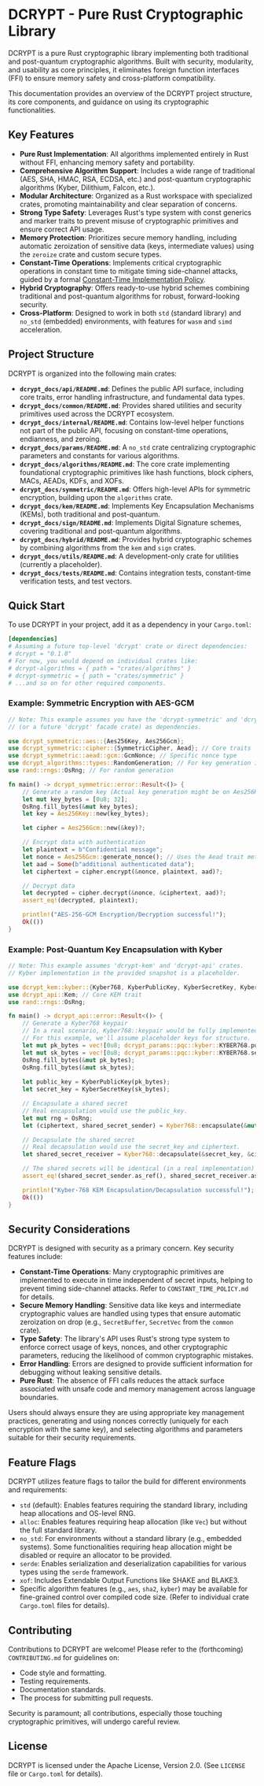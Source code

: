 # DCRYPT - Pure Rust Cryptographic Library

DCRYPT is a pure Rust cryptographic library implementing both traditional and post-quantum cryptographic algorithms. Built with security, modularity, and usability as core principles, it eliminates foreign function interfaces (FFI) to ensure memory safety and cross-platform compatibility.

This documentation provides an overview of the DCRYPT project structure, its core components, and guidance on using its cryptographic functionalities.

## Key Features

-   **Pure Rust Implementation**: All algorithms implemented entirely in Rust without FFI, enhancing memory safety and portability.
-   **Comprehensive Algorithm Support**: Includes a wide range of traditional (AES, SHA, HMAC, RSA, ECDSA, etc.) and post-quantum cryptographic algorithms (Kyber, Dilithium, Falcon, etc.).
-   **Modular Architecture**: Organized as a Rust workspace with specialized crates, promoting maintainability and clear separation of concerns.
-   **Strong Type Safety**: Leverages Rust's type system with const generics and marker traits to prevent misuse of cryptographic primitives and ensure correct API usage.
-   **Memory Protection**: Prioritizes secure memory handling, including automatic zeroization of sensitive data (keys, intermediate values) using the `zeroize` crate and custom secure types.
-   **Constant-Time Operations**: Implements critical cryptographic operations in constant time to mitigate timing side-channel attacks, guided by a formal [Constant-Time Implementation Policy](./CONSTANT_TIME_POLICY.md).
-   **Hybrid Cryptography**: Offers ready-to-use hybrid schemes combining traditional and post-quantum algorithms for robust, forward-looking security.
-   **Cross-Platform**: Designed to work in both `std` (standard library) and `no_std` (embedded) environments, with features for `wasm` and `simd` acceleration.

## Project Structure

DCRYPT is organized into the following main crates:

-   **`dcrypt_docs/api/README.md`**: Defines the public API surface, including core traits, error handling infrastructure, and fundamental data types.
-   **`dcrypt_docs/common/README.md`**: Provides shared utilities and security primitives used across the DCRYPT ecosystem.
-   **`dcrypt_docs/internal/README.md`**: Contains low-level helper functions not part of the public API, focusing on constant-time operations, endianness, and zeroing.
-   **`dcrypt_docs/params/README.md`**: A `no_std` crate centralizing cryptographic parameters and constants for various algorithms.
-   **`dcrypt_docs/algorithms/README.md`**: The core crate implementing foundational cryptographic primitives like hash functions, block ciphers, MACs, AEADs, KDFs, and XOFs.
-   **`dcrypt_docs/symmetric/README.md`**: Offers high-level APIs for symmetric encryption, building upon the `algorithms` crate.
-   **`dcrypt_docs/kem/README.md`**: Implements Key Encapsulation Mechanisms (KEMs), both traditional and post-quantum.
-   **`dcrypt_docs/sign/README.md`**: Implements Digital Signature schemes, covering traditional and post-quantum algorithms.
-   **`dcrypt_docs/hybrid/README.md`**: Provides hybrid cryptographic schemes by combining algorithms from the `kem` and `sign` crates.
-   **`dcrypt_docs/utils/README.md`**: A development-only crate for utilities (currently a placeholder).
-   **`dcrypt_docs/tests/README.md`**: Contains integration tests, constant-time verification tests, and test vectors.

## Quick Start

To use DCRYPT in your project, add it as a dependency in your `Cargo.toml`:

```toml
[dependencies]
# Assuming a future top-level 'dcrypt' crate or direct dependencies:
# dcrypt = "0.1.0"
# For now, you would depend on individual crates like:
# dcrypt-algorithms = { path = "crates/algorithms" }
# dcrypt-symmetric = { path = "crates/symmetric" }
# ...and so on for other required components.
```

### Example: Symmetric Encryption with AES-GCM

```rust
// Note: This example assumes you have the 'dcrypt-symmetric' and 'dcrypt-algorithms'
// (or a future 'dcrypt' facade crate) as dependencies.

use dcrypt_symmetric::aes::{Aes256Key, Aes256Gcm};
use dcrypt_symmetric::cipher::{SymmetricCipher, Aead}; // Core traits
use dcrypt_symmetric::aead::gcm::GcmNonce; // Specific nonce type
use dcrypt_algorithms::types::RandomGeneration; // For key generation if not directly on key type
use rand::rngs::OsRng; // For random generation

fn main() -> dcrypt_symmetric::error::Result<()> {
    // Generate a random key (Actual key generation might be on Aes256Key itself)
    let mut key_bytes = [0u8; 32];
    OsRng.fill_bytes(&mut key_bytes);
    let key = Aes256Key::new(key_bytes);

    let cipher = Aes256Gcm::new(&key)?;

    // Encrypt data with authentication
    let plaintext = b"Confidential message";
    let nonce = Aes256Gcm::generate_nonce(); // Uses the Aead trait method
    let aad = Some(b"additional authenticated data");
    let ciphertext = cipher.encrypt(&nonce, plaintext, aad)?;

    // Decrypt data
    let decrypted = cipher.decrypt(&nonce, &ciphertext, aad)?;
    assert_eq!(decrypted, plaintext);

    println!("AES-256-GCM Encryption/Decryption successful!");
    Ok(())
}
```

### Example: Post-Quantum Key Encapsulation with Kyber

```rust
// Note: This example assumes 'dcrypt-kem' and 'dcrypt-api' crates.
// Kyber implementation in the provided snapshot is a placeholder.

use dcrypt_kem::kyber::{Kyber768, KyberPublicKey, KyberSecretKey, KyberCiphertext, KyberSharedSecret};
use dcrypt_api::Kem; // Core KEM trait
use rand::rngs::OsRng;

fn main() -> dcrypt_api::error::Result<()> {
    // Generate a Kyber768 keypair
    // In a real scenario, Kyber768::keypair would be fully implemented.
    // For this example, we'll assume placeholder keys for structure.
    let mut pk_bytes = vec![0u8; dcrypt_params::pqc::kyber::KYBER768.public_key_size];
    let mut sk_bytes = vec![0u8; dcrypt_params::pqc::kyber::KYBER768.secret_key_size];
    OsRng.fill_bytes(&mut pk_bytes);
    OsRng.fill_bytes(&mut sk_bytes);
    
    let public_key = KyberPublicKey(pk_bytes);
    let secret_key = KyberSecretKey(sk_bytes);

    // Encapsulate a shared secret
    // Real encapsulation would use the public_key.
    let mut rng = OsRng;
    let (ciphertext, shared_secret_sender) = Kyber768::encapsulate(&mut rng, &public_key)?;

    // Decapsulate the shared secret
    // Real decapsulation would use the secret_key and ciphertext.
    let shared_secret_receiver = Kyber768::decapsulate(&secret_key, &ciphertext)?;

    // The shared secrets will be identical (in a real implementation)
    assert_eq!(shared_secret_sender.as_ref(), shared_secret_receiver.as_ref());

    println!("Kyber-768 KEM Encapsulation/Decapsulation successful!");
    Ok(())
}
```

## Security Considerations

DCRYPT is designed with security as a primary concern. Key security features include:

-   **Constant-Time Operations**: Many cryptographic primitives are implemented to execute in time independent of secret inputs, helping to prevent timing side-channel attacks. Refer to `CONSTANT_TIME_POLICY.md` for details.
-   **Secure Memory Handling**: Sensitive data like keys and intermediate cryptographic values are handled using types that ensure automatic zeroization on drop (e.g., `SecretBuffer`, `SecretVec` from the `common` crate).
-   **Type Safety**: The library's API uses Rust's strong type system to enforce correct usage of keys, nonces, and other cryptographic parameters, reducing the likelihood of common cryptographic mistakes.
-   **Error Handling**: Errors are designed to provide sufficient information for debugging without leaking sensitive details.
-   **Pure Rust**: The absence of FFI calls reduces the attack surface associated with unsafe code and memory management across language boundaries.

Users should always ensure they are using appropriate key management practices, generating and using nonces correctly (uniquely for each encryption with the same key), and selecting algorithms and parameters suitable for their security requirements.

## Feature Flags

DCRYPT utilizes feature flags to tailor the build for different environments and requirements:

-   `std` (default): Enables features requiring the standard library, including heap allocations and OS-level RNG.
-   `alloc`: Enables features requiring heap allocation (like `Vec`) but without the full standard library.
-   `no_std`: For environments without a standard library (e.g., embedded systems). Some functionalities requiring heap allocation might be disabled or require an allocator to be provided.
-   `serde`: Enables serialization and deserialization capabilities for various types using the `serde` framework.
-   `xof`: Includes Extendable Output Functions like SHAKE and BLAKE3.
-   Specific algorithm features (e.g., `aes`, `sha2`, `kyber`) may be available for fine-grained control over compiled code size. (Refer to individual crate `Cargo.toml` files for details).

## Contributing

Contributions to DCRYPT are welcome! Please refer to the (forthcoming) `CONTRIBUTING.md` for guidelines on:

-   Code style and formatting.
-   Testing requirements.
-   Documentation standards.
-   The process for submitting pull requests.

Security is paramount; all contributions, especially those touching cryptographic primitives, will undergo careful review.

## License

DCRYPT is licensed under the Apache License, Version 2.0. (See `LICENSE` file or `Cargo.toml` for details).